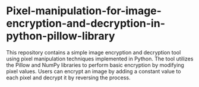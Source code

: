 # Pixel-manipulation-for-image-encryption-and-decryption-in-python-pillow-library
This repository contains a simple image encryption and decryption tool using pixel manipulation techniques implemented in Python. The tool utilizes the Pillow and NumPy libraries to perform basic encryption by modifying pixel values. Users can encrypt an image by adding a constant value to each pixel and decrypt it by reversing the process.
